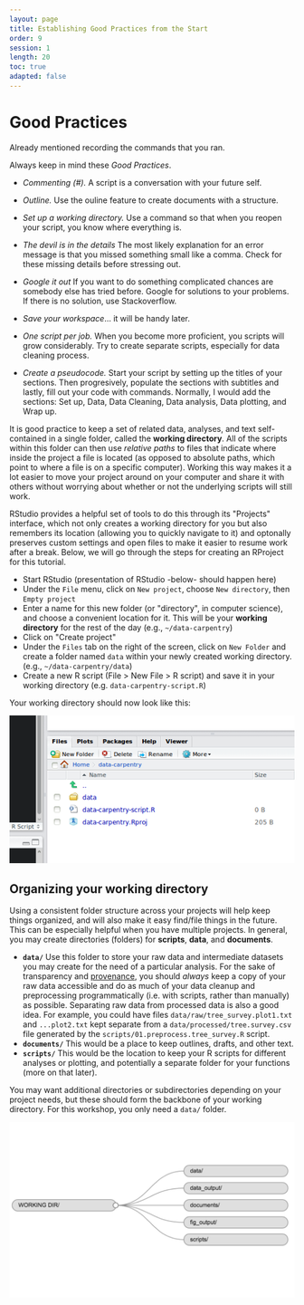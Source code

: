 ```yaml
---
layout: page
title: Establishing Good Practices from the Start
order: 9
session: 1
length: 20
toc: true
adapted: false
---
```


# Good Practices

Already mentioned recording the commands that you ran.

Always keep in mind these *Good Practices*.

- *Commenting (#).* A script is a conversation with your future self.

- *Outline.* Use the ouline feature to create documents with a structure.

- *Set up a working directory.* Use a command so that when you reopen your script, you know where everything is.

- *The devil is in the details* The most likely explanation for an error message is that you missed something small like a comma. Check for these missing details before stressing out.

- *Google it out* If you want to do something complicated chances are somebody else has tried before. Google for solutions to your problems. If there is no solution, use Stackoverflow.

- *Save your workspace*... it will be handy later.

- *One script per job.* When you become more proficient, you scripts will grow considerably. Try to create separate scripts, especially for data cleaning process.

- *Create a pseudocode.* Start your script by setting up the titles of your sections. Then progresively, populate the sections with subtitles and lastly, fill out your code with commands. Normally, I would add the sections: Set up, Data, Data Cleaning, Data analysis, Data plotting, and Wrap up. 



It is good practice to keep a set of related data, analyses, and text
self-contained in a single folder, called the **working directory**. All of the
scripts within this folder can then use *relative paths* to files that indicate
where inside the project a file is located (as opposed to absolute paths, which
point to where a file is on a specific computer). Working this way makes it
a lot easier to move your project around on your computer and share it with
others without worrying about whether or not the underlying scripts will still
work.

RStudio provides a helpful set of tools to do this through its "Projects"
interface, which not only creates a working directory for you but also
remembers its location (allowing you to quickly navigate to it) and optonally
preserves custom settings and open files to make it easier to resume work after
a break. Below, we will go through the steps for creating an RProject for this
tutorial.


* Start RStudio (presentation of RStudio -below- should happen here)
* Under the `File` menu, click on `New project`, choose `New directory`, then
  `Empty project`
* Enter a name for this new folder (or "directory", in computer science), and
  choose a convenient location for it. This will be your **working directory**
  for the rest of the day (e.g., `~/data-carpentry`)
* Click on "Create project"
* Under the `Files` tab on the right of the screen, click on `New Folder` and
  create a folder named `data` within your newly created working directory. (e.g., `~/data-carpentry/data`)
* Create a new R script (File > New File > R script) and save it in your working
  directory (e.g. `data-carpentry-script.R`)

Your working directory should now look like this:

![How it should look like at the beginning of this lesson](../images/r_starting_how_it_should_like.png)

## Organizing your working directory

Using a consistent folder structure across your projects will
help keep things organized, and will also make it easy find/file things in the
future. This can be especially helpful when you have multiple projects. In
general, you may create directories (folders) for **scripts**, **data**, and
**documents**.

 - **`data/`** Use this folder to store your raw data and intermediate
   datasets you may create for the need of a particular analysis. For the sake
   of transparency and [provenance](https://en.wikipedia.org/wiki/Provenance),
   you should *always* keep a copy of your raw data accessible and do as much
   of your data cleanup and preprocessing programmatically (i.e. with scripts,
   rather than manually) as possible. Separating raw data from processed data
   is also a good idea. For example, you could have files
   `data/raw/tree_survey.plot1.txt` and `...plot2.txt` kept separate from
   a `data/processed/tree.survey.csv` file generated by the
   `scripts/01.preprocess.tree_survey.R` script.
 - **`documents/`** This would be a place to keep outlines, drafts, and other text.
 - **`scripts/`** This would be the location to keep your R scripts for
   different analyses or plotting, and potentially a separate folder for your
   functions (more on that later).

You may want additional directories or subdirectories depending on your project
needs, but these should form the backbone of your working directory. For this
workshop, you only need a `data/` folder.

![Example of a working directory structure](../images/R-ecology-work_dir_structure.png)